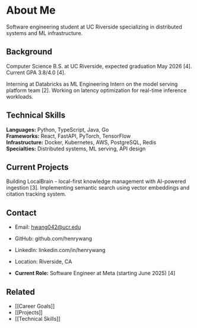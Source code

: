 # About Me

Software engineering student at UC Riverside specializing in distributed systems and ML infrastructure.

## Background

Computer Science B.S. at UC Riverside, expected graduation May 2026 [4]. Current GPA 3.8/4.0 [4].

Interning at Databricks as ML Engineering Intern on the model serving platform team [2]. Working on latency optimization for real-time inference workloads.

## Technical Skills

**Languages:** Python, TypeScript, Java, Go  
**Frameworks:** React, FastAPI, PyTorch, TensorFlow  
**Infrastructure:** Docker, Kubernetes, AWS, PostgreSQL, Redis  
**Specialties:** Distributed systems, ML serving, API design

## Current Projects

Building LocalBrain - local-first knowledge management with AI-powered ingestion [3]. Implementing semantic search using vector embeddings and citation tracking system.

## Contact

- Email: hwang042@ucr.edu
- GitHub: github.com/henrywang
- LinkedIn: linkedin.com/in/henrywang
- Location: Riverside, CA


- **Current Role:** Software Engineer at Meta (starting June 2025) [4]


## Related

- [[Career Goals]]
- [[Projects]]
- [[Technical Skills]]
